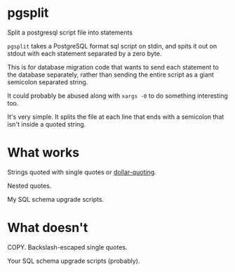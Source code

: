# pgsplit
Split a postgresql script file into statements

`pgsplit` takes a PostgreSQL format sql script on stdin, and spits it out
on stdout with each statement separated by a zero byte.

This is for database migration code that wants to send each statement to the
database separately, rather than sending the entire script as a giant
semicolon separated string.

It could probably be abused along with `xargs -0` to do something interesting
too.

It's very simple. It splits the file at each line that ends with a semicolon
that isn't inside a quoted string.

# What works

Strings quoted with single quotes or [dollar-quoting](https://www.postgresql.org/docs/current/static/sql-syntax-lexical.html#SQL-SYNTAX-DOLLAR-QUOTING).

Nested quotes.

My SQL schema upgrade scripts.

# What doesn't

COPY. Backslash-escaped single quotes.

Your SQL schema upgrade scripts (probably).

